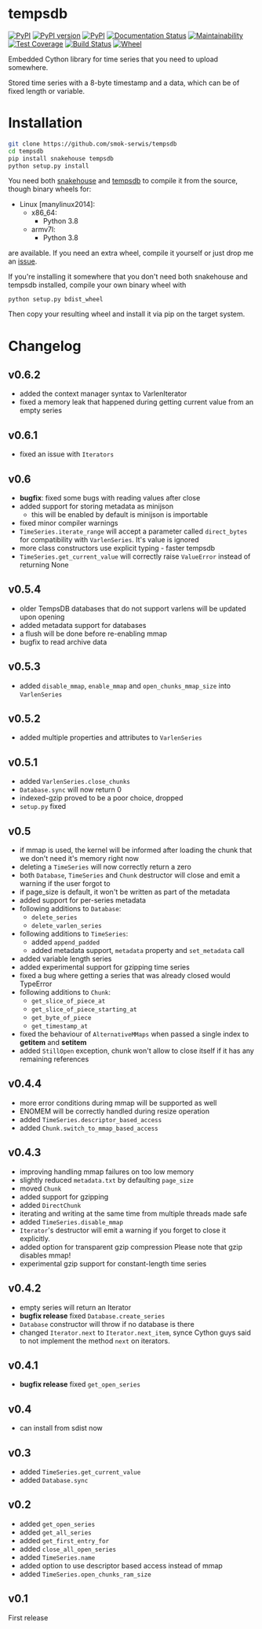 # tempsdb

[![PyPI](https://img.shields.io/pypi/pyversions/tempsdb.svg)](https://pypi.python.org/pypi/tempsdb)
[![PyPI version](https://badge.fury.io/py/tempsdb.svg)](https://badge.fury.io/py/tempsdb)
[![PyPI](https://img.shields.io/pypi/implementation/tempsdb.svg)](https://pypi.python.org/pypi/tempsdb)
[![Documentation Status](https://readthedocs.org/projects/tempsdb/badge/?version=latest)](http://tempsdb.readthedocs.io/en/latest/?badge=latest)
[![Maintainability](https://api.codeclimate.com/v1/badges/657b03d115f6e001633c/maintainability)](https://codeclimate.com/github/smok-serwis/tempsdb/maintainability)
[![Test Coverage](https://api.codeclimate.com/v1/badges/a0ff30771c71e43e8149/test_coverage)](https://codeclimate.com/github/smok-serwis/tempsdb/test_coverage)
[![Build Status](https://travis-ci.com/smok-serwis/tempsdb.svg)](https://travis-ci.com/smok-serwis/tempsdb)
[![Wheel](https://img.shields.io/pypi/wheel/tempsdb.svg)](https://pypi.org/project/tempsdb/)

Embedded Cython library for time series that you need to upload somewhere.

Stored time series with a 8-byte timestamp and a data, which can be of
fixed length or variable.

# Installation

```bash
git clone https://github.com/smok-serwis/tempsdb
cd tempsdb
pip install snakehouse tempsdb
python setup.py install
```

You need both [snakehouse](https://pypi.org/project/snakehouse/1.2.2/)
and [tempsdb](https://pypi.org/project/tempsdb/) to compile it from the source,
though binary wheels for:
 
* Linux [manylinux2014]:
    * x86_64:
        * Python 3.8
    * armv7l:
        * Python 3.8


are available. If you need an extra wheel, compile it yourself
or just drop me an [issue](https://github.com/smok-serwis/tempsdb/issues/new).

If you're installing it somewhere that you don't need both snakehouse
and tempsdb installed, compile your own binary wheel with

```
python setup.py bdist_wheel
```

Then copy your resulting wheel and install it via pip on the target system.

# Changelog


## v0.6.2

* added the context manager syntax to VarlenIterator
* fixed a memory leak that happened during getting current value
    from an empty series

## v0.6.1

* fixed an issue with `Iterators`

## v0.6

* **bugfix**: fixed some bugs with reading values after close
* added support for storing metadata as minijson
    * this will be enabled by default is minijson is importable
* fixed minor compiler warnings
* `TimeSeries.iterate_range` will accept a parameter called
  `direct_bytes` for compatibility with `VarlenSeries`.
  It's value is ignored
* more class constructors use explicit typing - faster tempsdb
* `TimeSeries.get_current_value` will correctly raise `ValueError` instead of returning None

## v0.5.4

* older TempsDB databases that do not support varlens will be updated upon opening
* added metadata support for databases
* a flush will be done before re-enabling mmap
* bugfix to read archive data

## v0.5.3

* added `disable_mmap`, `enable_mmap` and `open_chunks_mmap_size` into `VarlenSeries`

## v0.5.2

* added multiple properties and attributes to `VarlenSeries`

## v0.5.1

* added `VarlenSeries.close_chunks`
* `Database.sync` will now return 0
* indexed-gzip proved to be a poor choice, dropped
* `setup.py` fixed

## v0.5

* if mmap is used, the kernel will be informed after loading the chunk that we 
  don't need it's memory right now
* deleting a `TimeSeries` will now correctly return a zero
* both `Database`, `TimeSeries` and `Chunk` destructor will close and 
  emit a warning if the user forgot to
* if page_size is default, it won't be written as part of the metadata
* added support for per-series metadata
* following additions to `Database`:
    * `delete_series`
    * `delete_varlen_series`
* following additions to `TimeSeries`:
    * added `append_padded`
    * added metadata support, `metadata` property and `set_metadata` call
* added variable length series
* added experimental support for gzipping time series
* fixed a bug where getting a series that was already closed would TypeError
* following additions to `Chunk`:
    * `get_slice_of_piece_at`
    * `get_slice_of_piece_starting_at`
    * `get_byte_of_piece`
    * `get_timestamp_at`
* fixed the behaviour of `AlternativeMMaps` when passed a single index to __getitem__ and __setitem__
* added `StillOpen` exception, chunk won't allow to close itself if it has any
  remaining references

## v0.4.4

* more error conditions during mmap will be supported as well
* ENOMEM will be correctly handled during resize operation
* added `TimeSeries.descriptor_based_access`
* added `Chunk.switch_to_mmap_based_access`

## v0.4.3

* improving handling mmap failures on too low memory
* slightly reduced `metadata.txt` by defaulting `page_size`
* moved `Chunk`
* added support for gzipping
* added `DirectChunk`
* iterating and writing at the same time from multiple threads
    made safe
* added `TimeSeries.disable_mmap`
* `Iterator`'s destructor will emit a warning if you forget to close it explicitly.
* added option for transparent gzip compression
    Please note that gzip disables mmap!
* experimental gzip support for constant-length time series

## v0.4.2

* empty series will return an Iterator
* **bugfix release** fixed `Database.create_series`
* `Database` constructor will throw if no database is there
* changed `Iterator.next` to `Iterator.next_item`, 
  synce Cython guys said to not implement the method `next`
  on iterators.

## v0.4.1

* **bugfix release** fixed `get_open_series`

## v0.4

* can install from sdist now

## v0.3

* added `TimeSeries.get_current_value`
* added `Database.sync`

## v0.2

* added `get_open_series`
* added `get_all_series`
* added `get_first_entry_for`
* added `close_all_open_series`
* added `TimeSeries.name`
* added option to use descriptor based access instead of mmap
* added `TimeSeries.open_chunks_ram_size`

## v0.1

First release
